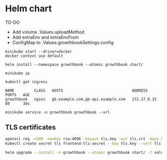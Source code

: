 # Helm chart

TO-DO
- Add volume .Values.uploadMethod
- Add extraEnv and extraEnvFrom
- ConfigMap to .Values.growthbookSettings.config

```shell
minikube start --driver=docker
docker context use default
```

```shell
helm install --namespace growthbook --atomic growthbook chart/
```

```shell
minikube ip
```

```shell
kubectl get ingress
```

```none
NAME         CLASS   HOSTS                               ADDRESS        PORTS   AGE
growthbook   nginx   gb.example.com,gb-api.example.com   172.17.0.15    80      38s
```

```shell
minikube service -n growthbook growthbook --url
```

## TLS certificates

```sh
openssl req -x509 -newkey rsa:4096 -keyout tls.key -out tls.crt -days 365 -nodes
kubectl create secret tls frontend-tls-secret --key tls.key --cert tls.crt
```

```sh
helm upgrade --install -n growthbook --atomic growthbook chart/ -f values.yaml --debug
```